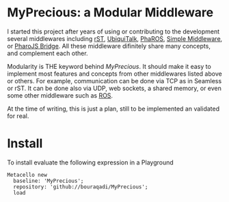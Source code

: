 # MyPrecious: a Modular Middleware
I started this project after years of using or contributing to the development several middlewares including [rST](http://wiki.squeak.org/squeak/2288), [UbiquiTalk](https://www.slideshare.net/nourybouraqadi/ubiquitalk-an-infrastructure-for-ubiquitous-computing-esug-2006), [PhaROS](https://github.com/CARMinesDouai/PhaROS), [Simple Middleware](https://github.com/bouraqadi/PharoMisc/tree/master/SimpleMiddleware), or [PharoJS Bridge](https://github.com/bouraqadi/pharojs). All these middleware difinitely share many concepts, and complement each other. 

Modularity is THE keyword behind *MyPrecious*. It should make it easy to implement most features and concepts from other middlewares listed above or others. For example, communication can be done via TCP as in Seamless or rST. It can be done also via UDP, web sockets, a shared memory, or even some other middleware such as [ROS](https://ros.org).

At the time of writing, this is just a plan, still to be implemented an validated for real.

# Install
To install evaluate the following expression in a Playground
```Smalltalk
Metacello new
  baseline: 'MyPrecious';
  repository: 'github://bouraqadi/MyPrecious';
  load
 ```
